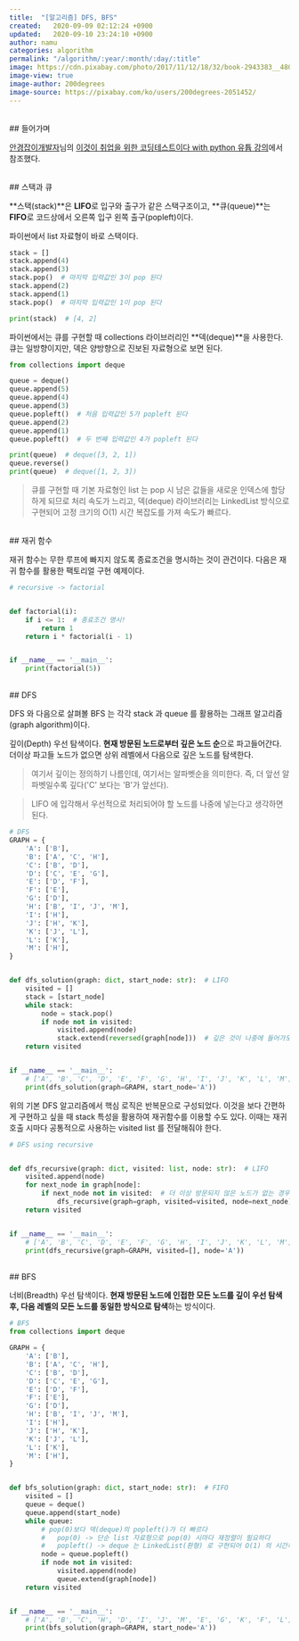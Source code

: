```yaml
---
title:  "[알고리즘] DFS, BFS"
created:   2020-09-09 02:12:24 +0900
updated:   2020-09-10 23:24:10 +0900
author: namu
categories: algorithm
permalink: "/algorithm/:year/:month/:day/:title"
image: https://cdn.pixabay.com/photo/2017/11/12/18/32/book-2943383__480.png
image-view: true
image-author: 200degrees
image-source: https://pixabay.com/ko/users/200degrees-2051452/
---
```


<br>
## 들어가며

[안경잡이개발자](https://ndb796.tistory.com/)님의
[이것이 취업을 위한 코딩테스트이다 with python 유튭 강의](https://www.youtube.com/watch?v=PqzyFDUnbrY&list=PLRx0vPvlEmdBFBFOoK649FlEMouHISo8N&index=3)에서
참조했다.

<br>
## 스택과 큐

**스택(stack)**은 **LIFO**로 입구와 출구가 같은 스택구조이고,
**큐(queue)**는 **FIFO**로 코드상에서 오른쪽 입구 왼쪽 출구(popleft)이다.

파이썬에서 list 자료형이 바로 스택이다.
```python
stack = []
stack.append(4)
stack.append(3)
stack.pop()  # 마지막 입력값인 3이 pop 된다
stack.append(2)
stack.append(1)
stack.pop()  # 마지막 입력값인 1이 pop 된다

print(stack)  # [4, 2]
```

파이썬에서는 큐를 구현할 때 collections 라이브러리인 **덱(deque)**을 사용한다.<br>
큐는 일방향이지만, 덱은 양방향으로 진보된 자료형으로 보면 된다.
```python
from collections import deque

queue = deque()
queue.append(5)
queue.append(4)
queue.append(3)
queue.popleft()  # 처음 입력값인 5가 popleft 된다
queue.append(2)
queue.append(1)
queue.popleft()  # 두 번째 입력값인 4가 popleft 된다

print(queue)  # deque([3, 2, 1])
queue.reverse()
print(queue)  # deque([1, 2, 3])
```

> 큐를 구현할 때 기본 자료형인 list 는 pop 시 남은 값들을 새로운 인덱스에 할당하게 되므로 처리 속도가 느리고,
> 덱(deque) 라이브러리는 LinkedList 방식으로 구현되어 고정 크기의 O(1) 시간 복잡도를 가져 속도가 빠르다.

<br>
## 재귀 함수

재귀 함수는 무한 루프에 빠지지 않도록 종료조건을 명시하는 것이 관건이다.
다음은 재귀 함수를 활용한 팩토리얼 구현 예제이다.

```python
# recursive -> factorial


def factorial(i):
    if i <= 1:  # 종료조건 명시!
        return 1
    return i * factorial(i - 1)


if __name__ == '__main__':
    print(factorial(5))
```

<br>
## DFS

DFS 와 다음으로 살펴볼 BFS 는 각각 stack 과 queue 를 활용하는 그래프 알고리즘(graph algorithm)이다.

깊이(Depth) 우선 탐색이다. **현재 방문된 노드로부터 깊은 노드 순**으로 파고들어간다.
더이상 파고들 노드가 없으면 상위 레벨에서 다음으로 깊은 노드를 탐색한다.

> 여기서 깊이는 정의하기 나름인데, 여기서는 알파벳순을 의미한다. 즉, 더 앞선 알파벳일수록 깊다('C' 보다는 'B'가 앞선다).

> LIFO 에 입각해서 우선적으로 처리되어야 할 노드를 나중에 넣는다고 생각하면 된다.

```python
# DFS
GRAPH = {
    'A': ['B'],
    'B': ['A', 'C', 'H'],
    'C': ['B', 'D'],
    'D': ['C', 'E', 'G'],
    'E': ['D', 'F'],
    'F': ['E'],
    'G': ['D'],
    'H': ['B', 'I', 'J', 'M'],
    'I': ['H'],
    'J': ['H', 'K'],
    'K': ['J', 'L'],
    'L': ['K'],
    'M': ['H'],
}


def dfs_solution(graph: dict, start_node: str):  # LIFO
    visited = []
    stack = [start_node]
    while stack:
        node = stack.pop()
        if node not in visited:
            visited.append(node)
            stack.extend(reversed(graph[node]))  # 깊은 것이 나중에 들어가도록 역정렬
    return visited


if __name__ == '__main__':
    # ['A', 'B', 'C', 'D', 'E', 'F', 'G', 'H', 'I', 'J', 'K', 'L', 'M']
    print(dfs_solution(graph=GRAPH, start_node='A'))
```

위의 기본 DFS 알고리즘에서 핵심 로직은 반복문으로 구성되었다.
이것을 보다 간편하게 구현하고 싶을 때 stack 특성을 활용하여 재귀함수를 이용할 수도 있다.
이때는 재귀 호출 시마다 공통적으로 사용하는 visited list 를 전달해줘야 한다.

```python
# DFS using recursive


def dfs_recursive(graph: dict, visited: list, node: str):  # LIFO
    visited.append(node)
    for next_node in graph[node]:
        if next_node not in visited:  # 더 이상 방문되지 않은 노드가 없는 경우가 종료조건!
            dfs_recursive(graph=graph, visited=visited, node=next_node)
    return visited


if __name__ == '__main__':
    # ['A', 'B', 'C', 'D', 'E', 'F', 'G', 'H', 'I', 'J', 'K', 'L', 'M']
    print(dfs_recursive(graph=GRAPH, visited=[], node='A'))
```

<br>
## BFS

너비(Breadth) 우선 탐색이다. **현재 방문된 노드에 인접한 모든 노드를 깊이 우선 탐색 후,
다음 레벨의 모든 노드를 동일한 방식으로 탐색**하는 방식이다.

```python
# BFS
from collections import deque

GRAPH = {
    'A': ['B'],
    'B': ['A', 'C', 'H'],
    'C': ['B', 'D'],
    'D': ['C', 'E', 'G'],
    'E': ['D', 'F'],
    'F': ['E'],
    'G': ['D'],
    'H': ['B', 'I', 'J', 'M'],
    'I': ['H'],
    'J': ['H', 'K'],
    'K': ['J', 'L'],
    'L': ['K'],
    'M': ['H'],
}


def bfs_solution(graph: dict, start_node: str):  # FIFO
    visited = []
    queue = deque()
    queue.append(start_node)
    while queue:
        # pop(0)보다 덱(deque)의 popleft()가 더 빠르다
        #   pop(0) -> 단순 list 자료형으로 pop(0) 시마다 재정렬이 필요하다
        #   popleft() -> deque 는 LinkedList(환형) 로 구현되어 O(1) 의 시간복잡도이다
        node = queue.popleft()
        if node not in visited:
            visited.append(node)
            queue.extend(graph[node])
    return visited


if __name__ == '__main__':
    # ['A', 'B', 'C', 'H', 'D', 'I', 'J', 'M', 'E', 'G', 'K', 'F', 'L']
    print(bfs_solution(graph=GRAPH, start_node='A'))
```
